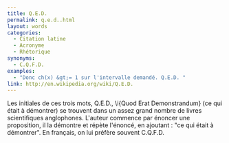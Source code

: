 ```yaml
---
title: Q.E.D.
permalink: q.e.d..html
layout: words
categories:
  - Citation latine
  - Acronyme
  - Rhétorique
synonyms:
  - C.Q.F.D.
examples:
  - "Donc ch(x) &gt;= 1 sur l'intervalle demandé. Q.E.D. "
link: http://en.wikipedia.org/wiki/Q.E.D.
---
```


Les initiales de ces trois mots, Q.E.D., \i{Quod Erat Demonstrandum} (ce qui était à démontrer) se trouvent dans un assez grand nombre de livres scientifiques anglophones.
L'auteur commence par énoncer une proposition, il la démontre et répète l'énoncé, en ajoutant : "ce qui était à démontrer".
En français, on lui préfère souvent C.Q.F.D.
